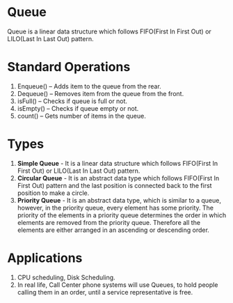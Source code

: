 # Queue

Queue is a linear data structure which follows FIFO(First In First Out) or LILO(Last In Last Out) pattern.

# Standard Operations
1. Enqueue() – Adds item to the queue from the rear.
2. Dequeue() – Removes item from the queue from the front.
3. isFull() – Checks if queue is full or not.
4. isEmpty() – Checks if queue empty or not.
5. count() – Gets number of items in the queue.

# Types
1. **Simple Queue** - It is a linear data structure which follows FIFO(First In First Out) or LILO(Last In Last Out) pattern.
2. **Circular Queue** - It  is an abstract data type which follows FIFO(First In First Out) pattern and  the last position is connected back to the first position to make a circle. 
3. **Priority Queue** - It is an abstract data type, which is similar to a queue, however, in the priority queue, every element has some priority. The priority of the elements in a priority queue determines the order in which elements are removed from the priority queue. Therefore all the elements are either arranged in an ascending or descending order.

# Applications
1. CPU scheduling, Disk Scheduling.
2. In real life, Call Center phone systems will use Queues, to hold people calling them in an order, until a service representative is free.
